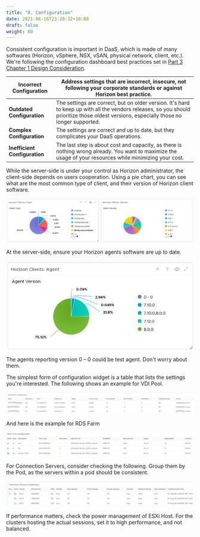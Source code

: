 ```yaml
---
title: "8. Configuration"
date: 2021-06-16T23:28:32+10:00
draft: false
weight: 80
---
```


Consistent configuration is important in DaaS, which is made of many softwares (Horizon, vSphere, NSX, vSAN, physical network, client, etc.). We're following the configuration dashboard best practices set in [Part 3 Chapter 1 Design Consideration](#design-consideration).

| **Incorrect Configuration**   | Address settings that are incorrect, insecure, not following your corporate standards or against Horizon best practice.                                                                   |
|-------------------------------|-------------------------------------------------------------------------------------------------------------------------------------------------------------------------------------------|
| **Outdated Configuration**    | The settings are correct, but on older version. It's hard to keep up with all the vendors releases, so you should prioritize those oldest versions, especially those no longer supported. |
| **Complex Configuration**     | The settings are correct and up to date, but they complicates your DaaS operations.                                                                                                       |
| **Inefficient Configuration** | The last step is about cost and capacity, as there is nothing wrong already. You want to maximize the usage of your resources while minimizing your cost.                                 |

While the server-side is under your control as Horizon administrator, the client-side depends on users cooperation. Using a pie chart, you can see what are the most common type of client, and their version of Horizon client software.

![](4.8.8-fig-1.png)

At the server-side, ensure your Horizon agents software are up to date.

![](4.8.8-fig-2.png)

The agents reporting version 0 – 0 could be test agent. Don't worry about them.

The simplest form of configuration widget is a table that lists the settings you're interested. The following shows an example for VDI Pool.

![](4.8.8-fig-3.png)

And here is the example for RDS Farm

![](4.8.8-fig-4.png)

For Connection Servers, consider checking the following. Group them by the Pod, as the servers within a pod should be consistent.

![](4.8.8-fig-5.png)

If performance matters, check the power management of ESXi Host. For the clusters hosting the actual sessions, set it to high performance, and not balanced.